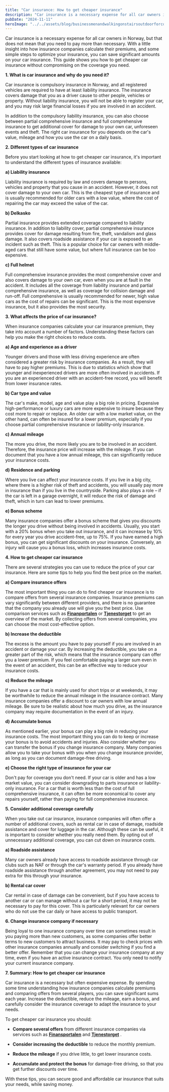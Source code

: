 ```yaml
---
title: "Car insurance: How to get cheaper insurance"
description: "Car insurance is a necessary expense for all car owners in Norway, but that does not mean that you need to pay more than necessary. With a little insight into how insurance companies calculate their premiums, and some simple steps to optimize your insurance, you can save significant amounts on your car insurance. This guide &#8230; Read more"
pubDate: "2024-11-11"
heroImage: "../../assets/blog/businessmenandwalkingonstairsoutdoorforcommuteto.jpg"
---
```


Car insurance is a necessary expense for all car owners in Norway, but that does not mean that you need to pay more than necessary. With a little insight into how insurance companies calculate their premiums, and some simple steps to optimize your insurance, you can save significant amounts on your car insurance. This guide shows you how to get cheaper car insurance without compromising on the coverage you need.

**1. What is car insurance and why do you need it?**

Car insurance is compulsory insurance in Norway, and all registered vehicles are required to have at least liability insurance. The insurance covers damage that you as a driver cause to other people, vehicles or property. Without liability insurance, you will not be able to register your car, and you may risk large financial losses if you are involved in an accident.

In addition to the compulsory liability insurance, you can also choose between partial comprehensive insurance and full comprehensive insurance to get additional cover for damage to your own car, unforeseen events and theft. The right car insurance for you depends on the car's value, mileage and how you use the car on a daily basis.

**2. Different types of car insurance**

Before you start looking at how to get cheaper car insurance, it's important to understand the different types of insurance available:

**a) Liability insurance**

Liability insurance is required by law and covers damage to persons, vehicles and property that you cause in an accident. However, it does not cover damage to your own car. This is the cheapest type of insurance and is usually recommended for older cars with a low value, where the cost of repairing the car may exceed the value of the car.

**b) Delkasko**

Partial insurance provides extended coverage compared to liability insurance. In addition to liability cover, partial comprehensive insurance provides cover for damage resulting from fire, theft, vandalism and glass damage. It also covers roadside assistance if your car is exposed to an incident such as theft. This is a popular choice for car owners with middle-aged cars that still have some value, but where full insurance can be too expensive.

**c) Full helmet**

Full comprehensive insurance provides the most comprehensive cover and also covers damage to your own car, even when you are at fault in the accident. It includes all the coverage from liability insurance and partial comprehensive insurance, as well as coverage for collision damage and run-off. Full comprehensive is usually recommended for newer, high value cars as the cost of repairs can be significant. This is the most expensive insurance, but it also provides the most security.

**3. What affects the price of car insurance?**

When insurance companies calculate your car insurance premium, they take into account a number of factors. Understanding these factors can help you make the right choices to reduce costs.

**a) Age and experience as a driver**

Younger drivers and those with less driving experience are often considered a greater risk by insurance companies. As a result, they will have to pay higher premiums. This is due to statistics which show that younger and inexperienced drivers are more often involved in accidents. If you are an experienced driver with an accident-free record, you will benefit from lower insurance rates.

**b) Car type and value**

The car's make, model, age and value play a big role in pricing. Expensive high-performance or luxury cars are more expensive to insure because they cost more to repair or replace. An older car with a low market value, on the other hand, can often be insured for a lower premium, especially if you choose partial comprehensive insurance or liability-only insurance.

**c) Annual mileage**

The more you drive, the more likely you are to be involved in an accident. Therefore, the insurance price will increase with the mileage. If you can document that you have a low annual mileage, this can significantly reduce your insurance costs.

**d) Residence and parking**

Where you live can affect your insurance costs. If you live in a big city, where there is a higher risk of theft and accidents, you will usually pay more in insurance than if you live in the countryside. Parking also plays a role – if the car is left in a garage overnight, it will reduce the risk of damage and theft, which in turn can lead to lower premiums.

**e) Bonus scheme**

Many insurance companies offer a bonus scheme that gives you discounts the longer you drive without being involved in accidents. Usually, you start with a 20% bonus when you take out insurance, and it can increase by 10% for every year you drive accident-free, up to 75%. If you have earned a high bonus, you can get significant discounts on your insurance. Conversely, an injury will cause you a bonus loss, which increases insurance costs.

**4. How to get cheaper car insurance**

There are several strategies you can use to reduce the price of your car insurance. Here are some tips to help you find the best price on the market.

**a) Compare insurance offers**

The most important thing you can do to find cheaper car insurance is to compare offers from several insurance companies. Insurance premiums can vary significantly between different providers, and there is no guarantee that the company you already use will give you the best price. Use comparison services such as **[Finanportalen](https://www.finansportalen.no)** or **[Tjenestorget](https://www.tjenestetorget.no)** to get an overview of the market. By collecting offers from several companies, you can choose the most cost-effective option.

**b) Increase the deductible**

The excess is the amount you have to pay yourself if you are involved in an accident or damage your car. By increasing the deductible, you take on a greater part of the risk, which means that the insurance company can offer you a lower premium. If you feel comfortable paying a larger sum even in the event of an accident, this can be an effective way to reduce your insurance costs.

**c) Reduce the mileage**

If you have a car that is mainly used for short trips or at weekends, it may be worthwhile to reduce the annual mileage in the insurance contract. Many insurance companies offer a discount to car owners with low annual mileage. Be sure to be realistic about how much you drive, as the insurance company may require documentation in the event of an injury.

**d) Accumulate bonus**

As mentioned earlier, your bonus can play a big role in reducing your insurance costs. The most important thing you can do to keep or increase your bonus is to avoid accidents and injuries. Also consider whether you can transfer the bonus if you change insurance company. Many companies allow you to take your bonus with you when you change insurance provider, as long as you can document damage-free driving.

**e) Choose the right type of insurance for your car**

Don't pay for coverage you don't need. If your car is older and has a low market value, you can consider downgrading to parts insurance or liability-only insurance. For a car that is worth less than the cost of full comprehensive insurance, it can often be more economical to cover any repairs yourself, rather than paying for full comprehensive insurance.

**5. Consider additional coverage carefully**

When you take out car insurance, insurance companies will often offer a number of additional covers, such as rental car in case of damage, roadside assistance and cover for luggage in the car. Although these can be useful, it is important to consider whether you really need them. By opting out of unnecessary additional coverage, you can cut down on insurance costs.

**a) Roadside assistance**

Many car owners already have access to roadside assistance through car clubs such as NAF or through the car's warranty period. If you already have roadside assistance through another agreement, you may not need to pay extra for this through your insurance.

**b) Rental car cover**

Car rental in case of damage can be convenient, but if you have access to another car or can manage without a car for a short period, it may not be necessary to pay for this cover. This is particularly relevant for car owners who do not use the car daily or have access to public transport.

**6. Change insurance company if necessary**

Being loyal to one insurance company over time can sometimes result in you paying more than new customers, as some companies offer better terms to new customers to attract business. It may pay to check prices with other insurance companies annually and consider switching if you find a better offer. Remember that you can change your insurance company at any time, even if you have an active insurance contract. You only need to notify your current insurance company.

**7. Summary: How to get cheaper car insurance**

Car insurance is a necessary but often expensive expense. By spending some time understanding how insurance companies calculate premiums and comparing offers from several players, you can save significant sums each year. Increase the deductible, reduce the mileage, earn a bonus, and carefully consider the insurance coverage to adapt the insurance to your needs.

To get cheaper car insurance you should:

- **Compare several offers** from different insurance companies via services such as **[Finansportalen](https://www.finansportalen.no)** and **[Tjenestorget](https://www.tjenestetorget.no)** .

- **Consider increasing the deductible** to reduce the monthly premium.

- **Reduce the mileage** if you drive little, to get lower insurance costs.

- **Accumulate and protect the bonus** for damage-free driving, so that you get further discounts over time.

With these tips, you can secure good and affordable car insurance that suits your needs, while saving money.